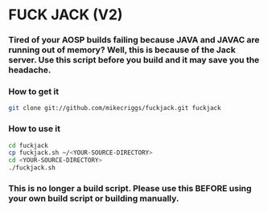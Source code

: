 # FUCK JACK (V2)

### Tired of your AOSP builds failing because JAVA and JAVAC are running out of memory? Well, this is because of the Jack server. Use this script before you build and it may save you the headache. ##

### How to get it ###
```bash
git clone git://github.com/mikecriggs/fuckjack.git fuckjack
```

### How to use it ###
```bash
cd fuckjack
cp fuckjack.sh ~/<YOUR-SOURCE-DIRECTORY>
cd <YOUR-SOURCE-DIRECTORY>
./fuckjack.sh
```

### This is no longer a build script. Please use this BEFORE using your own build script or building manually. ###
